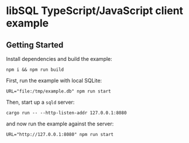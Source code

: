 # libSQL TypeScript/JavaScript client example

## Getting Started

Install dependencies and build the example:

```console
npm i && npm run build
```

First, run the example with local SQLite:

```console
URL="file:/tmp/example.db" npm run start
```

Then, start up a `sqld` server:

```console
cargo run -- --http-listen-addr 127.0.0.1:8080
```

and now run the example against the server:

```console
URL="http://127.0.0.1:8080" npm run start
```
